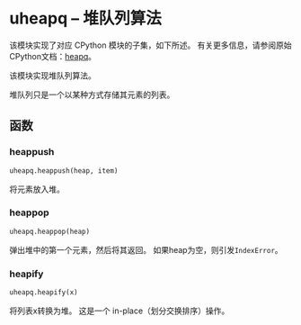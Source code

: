 
uheapq – 堆队列算法
====

该模块实现了对应 CPython 模块的子集，如下所述。 有关更多信息，请参阅原始CPython文档：[heapq](https://docs.python.org/3.5/library/heapq.html#module-heapq)。

该模块实现堆队列算法。

堆队列只是一个以某种方式存储其元素的列表。


## 函数

### heappush

```python
uheapq.heappush(heap, item)
```

将元素放入堆。

### heappop

```python
uheapq.heappop(heap)
```

弹出堆中的第一个元素，然后将其返回。 如果heap为空，则引发`IndexError`。

### heapify

```python 
uheapq.heapify(x)
```

将列表x转换为堆。 这是一个 in-place（划分交换排序）操作。


